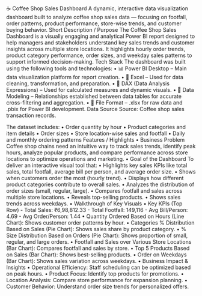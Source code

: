 ☕️ Coffee Shop Sales Dashboard
A dynamic, interactive data visualization dashboard built to analyze coffee shop sales data — focusing on footfall, order patterns, product performance, store-wise trends, and customer buying behavior.
Short Description / Purpose
The Coffee Shop Sales Dashboard is a visually engaging and analytical Power BI report designed to help managers and stakeholders understand key sales trends and customer insights across multiple store locations. It highlights hourly order trends, product category performance, order sizes, and weekday sales patterns to support informed decision-making.
Tech Stack
The dashboard was built using the following tools and technologies:
• 📊 Power BI Desktop – Main data visualization platform for report creation.
• 📄 Excel – Used for data cleaning, transformation, and preparation.
• 🧮 DAX (Data Analysis Expressions) – Used for calculated measures and dynamic visuals.
• 📝 Data Modeling – Relationships established between data tables for accurate cross-filtering and aggregation.
• 📁 File Format – .xlsx for raw data and .pbix for Power BI development.
Data Source
Source: Coffee shop sales transaction records.

The dataset includes:
• Order quantity by hour
• Product categories and item details
• Order sizes
• Store location-wise sales and footfall
• Daily and monthly ordering patterns
Features / Highlights
• Business Problem
Coffee shop chains need an intuitive way to track sales trends, identify peak hours, analyze popular products, and compare performance across store locations to optimize operations and marketing.
• Goal of the Dashboard
To deliver an interactive visual tool that:
  • Highlights key sales KPIs like total sales, total footfall, average bill per person, and average order size.
  • Shows when customers order the most (hourly trend).
  • Displays how different product categories contribute to overall sales.
  • Analyzes the distribution of order sizes (small, regular, large).
  • Compares footfall and sales across multiple store locations.
  • Reveals top-selling products.
  • Shows sales trends across weekdays.
• Walkthrough of Key Visuals
  • Key KPIs (Top Row)
    - Total Sales: ₹6,98,812.33
    - Total Footfall: 149,116
    - Avg Bill/Person: 4.69
    - Avg Order/Person: 1.44
  • Quantity Ordered Based on Hours (Line Chart): Shows customer order patterns by hour.
  • Categories % Distribution Based on Sales (Pie Chart): Shows sales share by product category.
  • % Size Distribution Based on Orders (Pie Chart): Shows proportion of small, regular, and large orders.
  • Footfall and Sales over Various Store Locations (Bar Chart): Compares footfall and sales by store.
  • Top 5 Products Based on Sales (Bar Chart): Shows best-selling products.
  • Order on Weekdays (Bar Chart): Shows sales variation across weekdays.
• Business Impact & Insights
  • Operational Efficiency: Staff scheduling can be optimized based on peak hours.
  • Product Focus: Identify top products for promotions.
  • Location Analysis: Compare store performance for expansion planning.
  • Customer Behavior: Understand order size trends for personalized offers.
